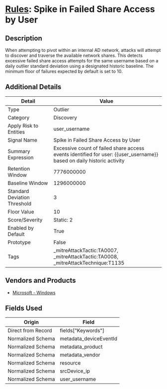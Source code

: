 # [Rules](README.md): Spike in Failed Share Access by User

## Description
When attempting to pivot within an internal AD network, attacks will attempt to discover and traverse the available network shares. This detects excessive failed share access attempts for the same username based on a daily outlier standard deviation using a designated historic baseline. The minimum floor of failures expected by default is set to 10.

## Additional Details
|Detail|Value|
|----|----|
|Type|Outlier|
|Category|Discovery|
|Apply Risk to Entities|user_username|
|Signal Name|Spike in Failed Share Access by User|
|Summary Expression|Excessive count of failed share access events identified for user: {{user_username}} based on daily historic activity|
|Retention Window|7776000000|
|Baseline Window|1296000000|
|Standard Deviation Threshold|3|
|Floor Value|10|
|Score/Severity|Static: 2|
|Enabled by Default|True|
|Prototype|False|
|Tags|_mitreAttackTactic:TA0007, _mitreAttackTactic:TA0008, _mitreAttackTechnique:T1135|
## Vendors and Products
- [Microsoft - Windows](../products/1ff7546c-cb36-4a24-87f7-89d2cecc5761.md)


## Fields Used

|Origin|Field|
|----|----|
|Direct from Record|fields["Keywords"]|
|Normalized Schema|metadata_deviceEventId|
|Normalized Schema|metadata_product|
|Normalized Schema|metadata_vendor|
|Normalized Schema|resource|
|Normalized Schema|srcDevice_ip|
|Normalized Schema|user_username|


